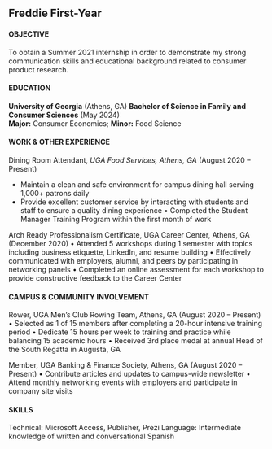 ## Freddie First-Year 

#### OBJECTIVE
To obtain a Summer 2021 internship in order to demonstrate my strong communication skills and educational background related to consumer product research.

#### EDUCATION
**University of Georgia** (Athens, GA)
**Bachelor of Science in Family and Consumer Sciences** (May 2024) <br/>
**Major:** Consumer Economics; **Minor:** Food Science

#### WORK & OTHER EXPERIENCE
Dining Room Attendant, *UGA Food Services, Athens, GA* (August 2020 – Present)
*	Maintain a clean and safe environment for campus dining hall serving 1,000+ patrons daily
*	Provide excellent customer service by interacting with students and staff to ensure a quality dining experience
•	Completed the Student Manager Training Program within the first month of work

Arch Ready Professionalism Certificate, UGA Career Center, Athens, GA (December 2020)
•	Attended 5 workshops during 1 semester with topics including business etiquette, LinkedIn, and resume building
•	Effectively communicated with employers, alumni, and peers by participating in networking panels
•	Completed an online assessment for each workshop to provide constructive feedback to the Career Center

#### CAMPUS & COMMUNITY INVOLVEMENT
Rower, UGA Men’s Club Rowing Team, Athens, GA (August 2020 – Present)
•	Selected as 1 of 15 members after completing a 20-hour intensive training period
•	Dedicate 15 hours per week to training and practice while balancing 15 academic hours
•	Received 3rd place medal at annual Head of the South Regatta in Augusta, GA

Member, UGA Banking & Finance Society, Athens, GA (August 2020 – Present)
•	Contribute articles and updates to campus-wide newsletter
•	Attend monthly networking events with employers and participate in company site visits

#### SKILLS
Technical: Microsoft Access, Publisher, Prezi
Language: Intermediate knowledge of written and conversational Spanish
